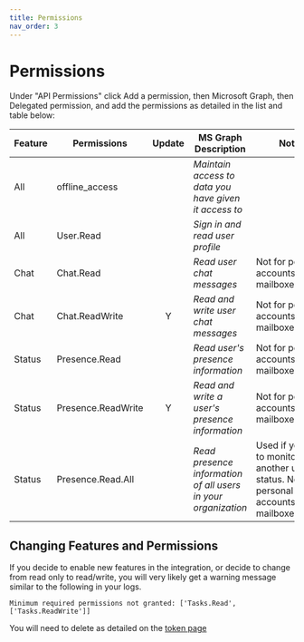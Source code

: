```yaml
---
title: Permissions
nav_order: 3
---
```


# Permissions

Under "API Permissions" click Add a permission, then Microsoft Graph, then Delegated permission, and add the permissions as detailed in the list and table below:

   | Feature  | Permissions                | Update | MS Graph Description                                           | Notes |
   |----------|----------------------------|:------:|----------------------------------------------------------------|-------|
   | All      | offline_access             |        | *Maintain access to data you have given it access to*          |       |
   | All      | User.Read                  |        | *Sign in and read user profile*                                |       |
   | Chat     | Chat.Read                  |        | *Read user chat messages*                                      | Not for personal accounts/shared mailboxes |
   | Chat     | Chat.ReadWrite             | Y      | *Read and write user chat messages*                            | Not for personal accounts/shared mailboxes |
   | Status   | Presence.Read              |        | *Read user's presence information*                             | Not for personal accounts/shared mailboxes |
   | Status   | Presence.ReadWrite         | Y      | *Read and write a user's presence information*                 | Not for personal accounts/shared mailboxes |
   | Status   | Presence.Read.All          |        | *Read presence information of all users in your organization*  | Used if you want to monitor another user's status. Not for personal accounts/shared mailboxes |
   

## Changing Features and Permissions
If you decide to enable new features in the integration, or decide to change from read only to read/write, you will very likely get a warning message similar to the following in your logs.

`Minimum required permissions not granted: ['Tasks.Read', ['Tasks.ReadWrite']]`

You will need to delete as detailed on the [token page](./token.md)
